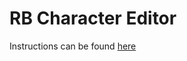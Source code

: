 # RB Character Editor

Instructions can be found [here](https://htmlpreview.github.io/?https://github.com/ascomods/rb-character-editor/blob/master/instructions/index.html)